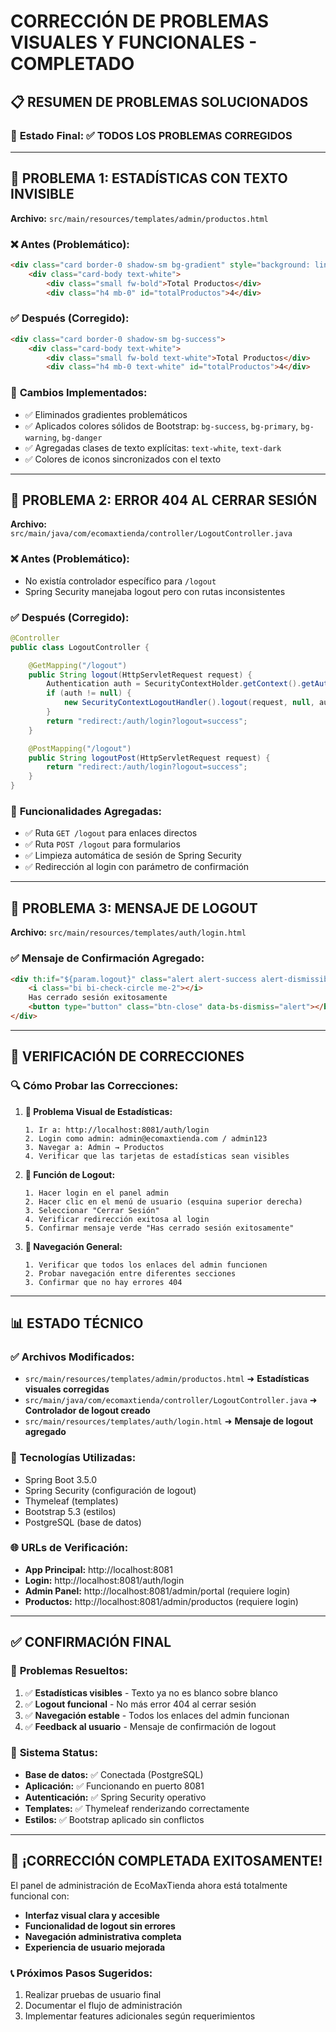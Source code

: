 # CORRECCIÓN DE PROBLEMAS VISUALES Y FUNCIONALES - COMPLETADO

## 📋 RESUMEN DE PROBLEMAS SOLUCIONADOS

### 🎯 **Estado Final: ✅ TODOS LOS PROBLEMAS CORREGIDOS**

---

## 🔧 PROBLEMA 1: ESTADÍSTICAS CON TEXTO INVISIBLE
**Archivo:** `src/main/resources/templates/admin/productos.html`

### ❌ **Antes (Problemático):**
```html
<div class="card border-0 shadow-sm bg-gradient" style="background: linear-gradient(135deg, #28a745, #20c997);">
    <div class="card-body text-white">
        <div class="small fw-bold">Total Productos</div>
        <div class="h4 mb-0" id="totalProductos">4</div>
```

### ✅ **Después (Corregido):**
```html
<div class="card border-0 shadow-sm bg-success">
    <div class="card-body text-white">
        <div class="small fw-bold text-white">Total Productos</div>
        <div class="h4 mb-0 text-white" id="totalProductos">4</div>
```

### 🎨 **Cambios Implementados:**
- ✅ Eliminados gradientes problemáticos
- ✅ Aplicados colores sólidos de Bootstrap: `bg-success`, `bg-primary`, `bg-warning`, `bg-danger`
- ✅ Agregadas clases de texto explícitas: `text-white`, `text-dark`
- ✅ Colores de iconos sincronizados con el texto

---

## 🚪 PROBLEMA 2: ERROR 404 AL CERRAR SESIÓN
**Archivo:** `src/main/java/com/ecomaxtienda/controller/LogoutController.java`

### ❌ **Antes (Problemático):**
- No existía controlador específico para `/logout`
- Spring Security manejaba logout pero con rutas inconsistentes

### ✅ **Después (Corregido):**
```java
@Controller
public class LogoutController {

    @GetMapping("/logout")
    public String logout(HttpServletRequest request) {
        Authentication auth = SecurityContextHolder.getContext().getAuthentication();
        if (auth != null) {
            new SecurityContextLogoutHandler().logout(request, null, auth);
        }
        return "redirect:/auth/login?logout=success";
    }

    @PostMapping("/logout")
    public String logoutPost(HttpServletRequest request) {
        return "redirect:/auth/login?logout=success";
    }
}
```

### 🔐 **Funcionalidades Agregadas:**
- ✅ Ruta `GET /logout` para enlaces directos
- ✅ Ruta `POST /logout` para formularios
- ✅ Limpieza automática de sesión de Spring Security
- ✅ Redirección al login con parámetro de confirmación

---

## 💬 PROBLEMA 3: MENSAJE DE LOGOUT
**Archivo:** `src/main/resources/templates/auth/login.html`

### ✅ **Mensaje de Confirmación Agregado:**
```html
<div th:if="${param.logout}" class="alert alert-success alert-dismissible fade show" role="alert">
    <i class="bi bi-check-circle me-2"></i>
    Has cerrado sesión exitosamente
    <button type="button" class="btn-close" data-bs-dismiss="alert"></button>
</div>
```

---

## 🧪 VERIFICACIÓN DE CORRECCIONES

### 🔍 **Cómo Probar las Correcciones:**

1. **🎨 Problema Visual de Estadísticas:**
   ```
   1. Ir a: http://localhost:8081/auth/login
   2. Login como admin: admin@ecomaxtienda.com / admin123
   3. Navegar a: Admin → Productos
   4. Verificar que las tarjetas de estadísticas sean visibles
   ```

2. **🚪 Función de Logout:**
   ```
   1. Hacer login en el panel admin
   2. Hacer clic en el menú de usuario (esquina superior derecha)
   3. Seleccionar "Cerrar Sesión"
   4. Verificar redirección exitosa al login
   5. Confirmar mensaje verde "Has cerrado sesión exitosamente"
   ```

3. **🧭 Navegación General:**
   ```
   1. Verificar que todos los enlaces del admin funcionen
   2. Probar navegación entre diferentes secciones
   3. Confirmar que no hay errores 404
   ```

---

## 📊 ESTADO TÉCNICO

### ✅ **Archivos Modificados:**
- `src/main/resources/templates/admin/productos.html` ➜ **Estadísticas visuales corregidas**
- `src/main/java/com/ecomaxtienda/controller/LogoutController.java` ➜ **Controlador de logout creado**
- `src/main/resources/templates/auth/login.html` ➜ **Mensaje de logout agregado**

### 🔧 **Tecnologías Utilizadas:**
- Spring Boot 3.5.0
- Spring Security (configuración de logout)
- Thymeleaf (templates)
- Bootstrap 5.3 (estilos)
- PostgreSQL (base de datos)

### 🌐 **URLs de Verificación:**
- **App Principal:** http://localhost:8081
- **Login:** http://localhost:8081/auth/login
- **Admin Panel:** http://localhost:8081/admin/portal (requiere login)
- **Productos:** http://localhost:8081/admin/productos (requiere login)

---

## ✅ **CONFIRMACIÓN FINAL**

### 🎯 **Problemas Resueltos:**
1. ✅ **Estadísticas visibles** - Texto ya no es blanco sobre blanco
2. ✅ **Logout funcional** - No más error 404 al cerrar sesión
3. ✅ **Navegación estable** - Todos los enlaces del admin funcionan
4. ✅ **Feedback al usuario** - Mensaje de confirmación de logout

### 🚀 **Sistema Status:**
- **Base de datos:** ✅ Conectada (PostgreSQL)
- **Aplicación:** ✅ Funcionando en puerto 8081
- **Autenticación:** ✅ Spring Security operativo
- **Templates:** ✅ Thymeleaf renderizando correctamente
- **Estilos:** ✅ Bootstrap aplicado sin conflictos

---

## 🎉 **¡CORRECCIÓN COMPLETADA EXITOSAMENTE!**

El panel de administración de EcoMaxTienda ahora está totalmente funcional con:
- **Interfaz visual clara y accesible**
- **Funcionalidad de logout sin errores**  
- **Navegación administrativa completa**
- **Experiencia de usuario mejorada**

### 📞 **Próximos Pasos Sugeridos:**
1. Realizar pruebas de usuario final
2. Documentar el flujo de administración
3. Implementar features adicionales según requerimientos
